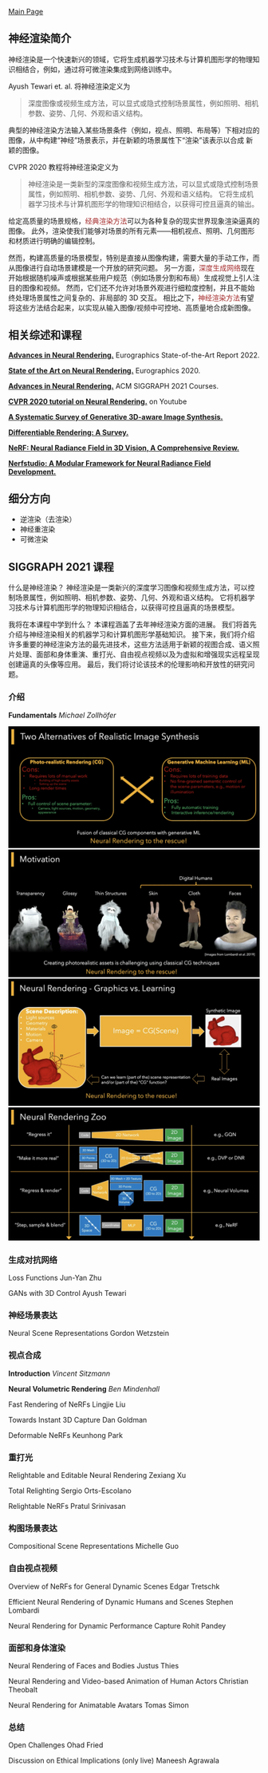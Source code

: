 [Main Page](https://github.com/weihaox/awesome-neural-rendering)

## 神经渲染简介

神经渲染是一个快速新兴的领域，它将生成机器学习技术与计算机图形学的物理知识相结合，例如，通过将可微渲染集成到网络训练中。

Ayush Tewari et. al. 将神经渲染定义为

> 深度图像或视频生成方法，可以显式或隐式控制场景属性，例如照明、相机参数、姿势、几何、外观和语义结构。

典型的神经渲染方法输入某些场景条件（例如，视点、照明、布局等）下相对应的图像，从中构建“神经”场景表示，并在新颖的场景属性下“渲染”该表示以合成 新颖的图像。

CVPR 2020 教程将神经渲染定义为

> 神经渲染是一类新型的深度图像和视频生成方法，可以显式或隐式控制场景属性，例如照明、相机参数、姿势、几何、外观和语义结构。 它将生成机器学习技术与计算机图形学的物理知识相结合，以获得可控且逼真的输出。

给定高质量的场景规格，<font color="brown">经典渲染方法</font>可以为各种复杂的现实世界现象渲染逼真的图像。 此外，渲染使我们能够对场景的所有元素——相机视点、照明、几何图形和材质进行明确的编辑控制。 

然而，构建高质量的场景模型，特别是直接从图像构建，需要大量的手动工作，而从图像进行自动场景建模是一个开放的研究问题。 另一方面，<font color="brown">深度生成网络</font>现在开始根据随机噪声或根据某些用户规范（例如场景分割和布局）生成视觉上引人注目的图像和视频。 然而，它们还不允许对场景外观进行细粒度控制，并且不能始终处理场景属性之间复杂的、非局部的 3D 交互。 相比之下，<font color="brown">神经渲染方法</font>有望将这些方法结合起来，以实现从输入图像/视频中可控地、高质量地合成新图像。

## 相关综述和课程

**[Advances in Neural Rendering.](https://arxiv.org/abs/2111.05849)** Eurographics State-of-the-Art Report 2022.

**[State of the Art on Neural Rendering.](https://arxiv.org/abs/2004.03805)** Eurographics 2020.

**[Advances in Neural Rendering.](https://arxiv.org/abs/2111.05849)** ACM SIGGRAPH 2021 Courses.

**[CVPR 2020 tutorial on Neural Rendering.](https://www.neuralrender.com/)** on Youtube

**[A Systematic Survey of Generative 3D-aware Image Synthesis.](https://arxiv.org/abs/2210.14267)**

**[Differentiable Rendering: A Survey.](https://arxiv.org/abs/2006.12057)**

**[NeRF: Neural Radiance Field in 3D Vision, A Comprehensive Review.](https://arxiv.org/abs/2210.00379)**

**[Nerfstudio: A Modular Framework for Neural Radiance Field Development.](https://docs.nerf.studio/en/latest/)** 

## 细分方向

- 逆渲染（去渲染）
- 神经重渲染
- 可微渲染

## SIGGRAPH 2021 课程

什么是神经渲染？
神经渲染是一类新兴的深度学习图像和视频生成方法，可以控制场景属性，例如照明、相机参数、姿势、几何、外观和语义结构。 它将机器学习技术与计算机图形学的物理知识相结合，以获得可控且逼真的场景模型。

我将在本课程中学到什么？
本课程涵盖了去年神经渲染方面的进展。 我们将首先介绍与神经渲染相关的机器学习和计算机图形学基础知识。 接下来，我们将介绍许多重要的神经渲染方法的最先进技术，这些方法适用于新颖的视图合成、语义照片处理、面部和身体重演、重打光、自由视点视频以及为虚拟和增强现实远程呈现创建逼真的头像等应用。 最后，我们将讨论该技术的伦理影响和开放性的研究问题。

### 介绍

**Fundamentals** *Michael Zollhöfer*

<img src="../../../images/typora-images/image-20230703194341113.png" alt="image-20230703194341113" style="zoom:50%;" />

<img src="../../../images/typora-images/image-20230703194548330.png" alt="image-20230703194548330" style="zoom:50%;" />

<img src="../../../images/typora-images/image-20230703194827404.png" alt="image-20230703194827404" style="zoom:50%;" />

<img src="../../../images/typora-images/image-20230703195910782.png" alt="image-20230703195910782" style="zoom:50%;" />

### 生成对抗网络

Loss Functions Jun-Yan Zhu

GANs with 3D Control Ayush Tewari

### 神经场景表达

Neural Scene Representations Gordon Wetzstein

### 视点合成

**Introduction** *Vincent Sitzmann*

**Neural Volumetric Rendering** *Ben Mindenhall*

Fast Rendering of NeRFs Lingjie Liu

Towards Instant 3D Capture Dan Goldman

Deformable NeRFs Keunhong Park

### 重打光

Relightable and Editable Neural Rendering Zexiang Xu

Total Relighting Sergio Orts-Escolano

Relightable NeRFs Pratul Srinivasan

### 构图场景表达

Compositional Scene Representations Michelle Guo

### 自由视点视频

Overview of NeRFs for General Dynamic Scenes Edgar Tretschk

Efficient Neural Rendering of Dynamic Humans and Scenes Stephen Lombardi

Neural Rendering for Dynamic Performance Capture Rohit Pandey

### 面部和身体渲染

Neural Rendering of Faces and Bodies Justus Thies

Neural Rendering and Video-based Animation of Human Actors Christian Theobalt

Neural Rendering for Animatable Avatars Tomas Simon

### 总结

Open Challenges Ohad Fried

Discussion on Ethical Implications (only live) Maneesh Agrawala